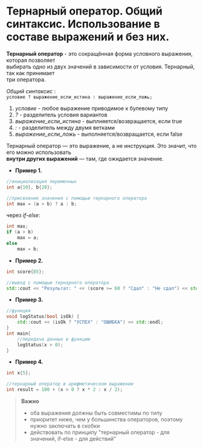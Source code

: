 # Тернарный оператор. Общий синтаксис. Использование в составе выражений и без них.

__Тернарный оператор__ - это сокращённая форма условного выражения, которая позволяет  
выбирать одно из двух значений в зависимости от условия. Тернарный, так как принимает  
три оператора.


_Общий синтаксис_ :  
`условие ? выражение_если_истина : выражение_если_ложь;`  
1. _условие_ - любое выражение приводимое к булевому типу  
2. _?_ - разделитель условия вариантов  
3. _выражение_если_истина_ - выплняется/возвращается, если true  
4. _:_ - разделитель между двумя ветками  
5. _выражение_если_ложь_ - выполняется/возвращается, если false  

Тернарный оператор — это выражение, а не инструкция. Это значит, что его можно использовать  
__внутри других выражений__ — там, где ожидается значение.  

- __Пример 1.__   
```C++
//инициализация переменных
int a{10}, b{20};

//присвоение значения с помощью тернарного оператора
int max = (a > b) ? a : b;
```
через _if-else_:  
```C++
int max;
if (a > b)
    max = a;
else
    max = b;
```

- __Пример 2.__  
```C++
int score{85};

//вывод с помощью тернарного оператора
std::cout << "Результат: " << (score >= 60 ? "Сдал" : "Не сдал") << std::endl;
```

- __Пример 3.__  
```C++
//функция 
void logStatus(bool isOk) {
    std::cout << (isOk ? "УСПЕХ" : "ОШИБКА") << std::endl;
}
int main{
    //передача данных в функцию
    logStatus(x > 0);
}
```  

- __Пример 4.__  
```C++
int x{5};

//тернарный оператор в арифметическом выражении
int result = 100 + (x > 0 ? x * 2 : x / 2);
```

> **Важно**   
> - оба выражения должны быть совместимы по типу  
> - приоритет ниже, чем у большинства операторов, поэтому нужно заключать в скобки    
> - действовать по принципу "тернарный оператор - для значений, if-else - для действий"  

